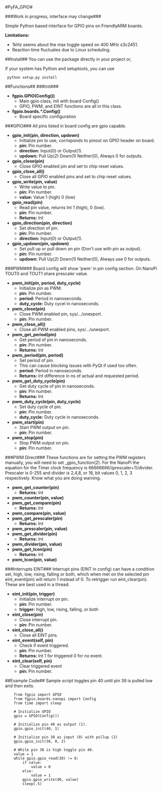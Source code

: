 #PyFA_GPIO#

###Work in progress, interface may change###

Simple Python based interface for GPIO pins on FriendlyARM boards.

**Limitations:**

* 1kHz seems about the max toggle speed on 400 MHz s3c2451.
* Reaction time fluctuates due to Linux scheduling.

##Install##
You can use the package directly in your project or,

If your system has Python and setuptools, you can use

     python setup.py install

##Functions##
###Init###
* **fgpio.GPIO(Config())**
     * Main gpio class, init with board Config()
     * GPIO, PWM, and EINT functions are all in this class.
* **fgpio.boards.*.Config()**
     * Board specific configuration

###GPIO###
All pins listed in board config are gpio capable.

* **gpio_init(pin, direction, updown)**
     * Initialize pin to use, corrisponds to pinout on GPIO header on board.
     * **pin:** Pin number.
     * **direction:** Input(0) or Output(1).
     * **updown:** Pull Up(2) Down(1) Neither(0), Always 0 for outputs.
* **gpio_close(pin)**
     * Close GPIO enabled pin and set to chip reset values.
* **gpio_close_all()**
     * Close all GPIO enabled pins and set to chip reset values.
* **gpio_write(pin, value)**
     * Write value to pin.
     * **pin:** Pin number.
     * **value:** Value 1 (high) 0 (low)
* **gpio_read(pin)**
     * Read pin value, returns Int 1 (high), 0 (low).
     * **pin:** Pin number.
     * **Returns:** Int
* **gpio_direction(pin, direction)**
     * Set direction of pin.
     * **pin:** Pin number.
     * **direction:** Input(0) or Output(1).
* **gpio_updown(pin, updown)**
     * Set pull up or pull down on pin (Don't use with pin as output).
     * **pin:** Pin number.
     * **updown:** Pull Up(2) Down(1) Neither(0), Always use 0 for outputs.

###PWM###
Board config will show 'pwm' in pin config section. On NanoPi TOUT0 and TOUT1 share prescaler value.

*  **pwm_init(pin, period, duty_cycle)**
     * Initialize pin as PWM.
     * **pin:** Pin number.
     * **period:** Period in nanoseconds.
     * **duty_cycle:** Duty cycel in nanoseconds.
*  **pwm_close(pin)**
     * Close PWM enabled pin, sys/.../unexport.
     * **pin:** Pin number.
*  **pwm_close_all()**
     * Close all PWM enabled pins, sys/.../unexport.
*  **pwm_get_period(pin)**
     * Get period of pin in nanoseconds.
     * **pin:** Pin number.
     * **Returns:** Int
*  **pwm_period(pin, period)**
     * Set period of pin.
     * This can cause blocking issues with PyQt if used too often.
     * **period:** Period in nanoseconds.
     * **Returns:** Int difference in ns of actual and requested period.
*  **pwm_get_duty_cycle(pin)**
     * Get duty cycle of pin in nanoseconds.
     * **pin:** Pin number.
     * **Returns:** Int
*  **pwm_duty_cycle(pin, duty_cycle)**
     * Set duty cycle of pin.
     * **pin:** Pin number.
     * **duty_cycle:** Duty cycle in nanoseconds.
*  **pwm_start(pin)**
     * Start PWM output on pin.
     * **pin:** Pin number.
*  **pwm_stop(pin)**
     * Stop PWM output on pin.
     * **pin:** Pin number.

###PWM Direct###
These functions are for setting the PWM registers manually, you will need to set _gpio_function(2). For the NanoPi the equation for the Timer clock frequency is 66666666/(prescaler+1)/divider. Prescaler is 0-255 and divider is 2,4,8, or 16, bit values 0, 1, 2, 3 respectively. Know what you are doing warning.

*  **pwm_get_counter(pin)**
     * **Returns:** Int
*  **pwm_counter(pin, value)**
*  **pwm_get_compare(pin)**
     * **Returns:** Int
*  **pwm_compare(pin, value)**
*  **pwm_get_prescaler(pin)**
     * **Returns:** Int
*  **pwm_prescaler(pin, value)**
*  **pwm_get_divider(pin)**
     * **Returns:** Int
*  **pwm_divider(pin, value)**
*  **pwm_get_tcon(pin)**
     * **Returns:** Int
*  **pwm_tcon(pin, value)**

###Interrupts EINT###
Interrupt pins (EINT in config) can have a condition set, high, low, rising, falling or both, which when met on the selected pin eint_event(pin) will return 1 instead of 0. To retrigger run eint_clear(pin). These are best used in a thread.

*  **eint_init(pin, trigger)**
     * Initialize interrupt on pin.
     * **pin:** Pin number.
     * **trigger:** high, low, rising, falling, or both
*  **eint_close(pin)**
     * Close interrupt pin.
     * **pin:** Pin number.
*  **eint_close_all()**
     * Close all EINT pins.
*  **eint_event(self, pin)**
     * Check if event triggered.
     * **pin:** Pin number.
     * **Returns:** Int 1 for triggered 0 for no event.
*  **eint_clear(self, pin)**
     * Clear triggered event
     * **pin:** Pin number.

##Example Code##
Sample script toggles pin 40 until pin 38 is pulled low and then exits.

        from fgpio import GPIO
        from fgpio.boards.nanopi import Config
        from time import sleep
        
        # Initialize GPIO
        gpio = GPIO(Config())
        
        # Initialize pin 40 as output (1).
        gpio.gpio_init(40, 1)
        
        # Initialize pin 38 as input (0) with pullup (2)
        gpio.gpio_init(38, 0, 2)
        
        # While pin 38 is high toggle pin 40.
        value = 1
        while gpio.gpio_read(38) != 0:
            if value:
                value = 0
            else:
                value = 1
            gpio.gpio_write(40, value)
            sleep(.5)

